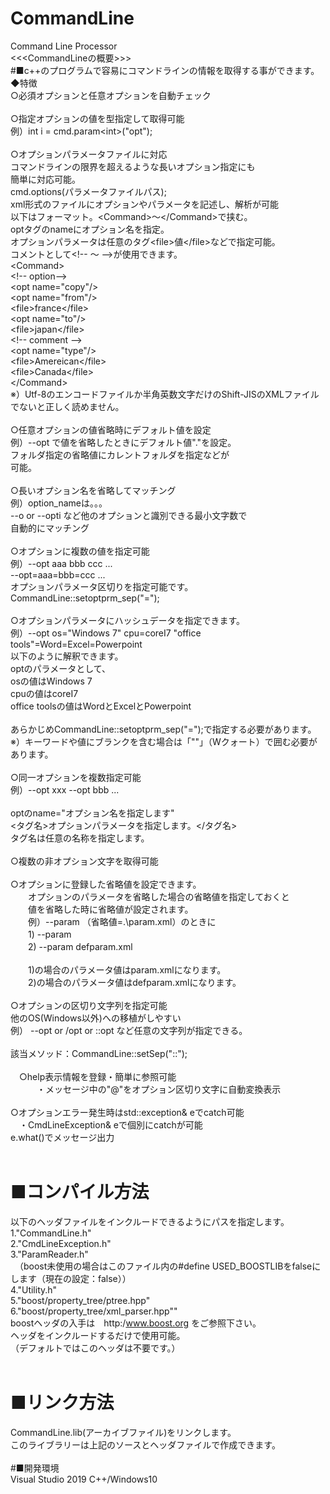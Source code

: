 # CommandLine</br>
Command Line Processor</br>
&lt;&lt;&lt;CommandLineの概要>>></br>
#■c++のプログラムで容易にコマンドラインの情報を取得する事ができます。</br>
◆特徴</br>
○必須オプションと任意オプションを自動チェック</br>
</br>
○指定オプションの値を型指定して取得可能</br>
	 例）int i = cmd.param&lt;int&gt;("opt");</br>
</br>
○オプションパラメータファイルに対応</br>
	 コマンドラインの限界を超えるような長いオプション指定にも</br>
	 簡単に対応可能。</br>
	 cmd.options(パラメータファイルパス);</br>
	 xml形式のファイルにオプションやパラメータを記述し、解析が可能</br>
	 以下はフォーマット。&lt;Command>～&lt;/Command&gt;で挟む。</br>
	 optタグのnameにオプション名を指定。</br>
	 オプションパラメータは任意のタグ&lt;file&gt;値&lt;/file&gt;などで指定可能。</br>
	コメントとして&lt;!-- ～ -->が使用できます。</br>
	&lt;Command&gt;</br>
		&lt;!-- option--></br>
		&lt;opt name="copy"/></br>
			&lt;opt name="from"/></br>
				&lt;file&gt;france&lt;/file&gt;</br>
			&lt;opt name="to"/></br>
				&lt;file&gt;japan&lt;/file&gt;</br>
		&lt;!-- comment --></br>
		&lt;opt name="type"/></br>
			&lt;file&gt;Amereican&lt;/file&gt;</br>
			&lt;file&gt;Canada&lt;/file&gt;</br>
	&lt;/Command&gt;</br>
	※）Utf-8のエンコードファイルか半角英数文字だけのShift-JISのXMLファイルでないと正しく読めません。</br>
</br>
○任意オプションの値省略時にデフォルト値を設定</br>
	 例）--opt で値を省略したときにデフォルト値"."を設定。</br>
	 フォルダ指定の省略値にカレントフォルダを指定などが</br>
	 可能。</br>
</br>
○長いオプション名を省略してマッチング</br>
	 例）option_nameは。。。</br>
		--o or --opti など他のオプションと識別できる最小文字数で</br>
		自動的にマッチング</br>
</br>
○オプションに複数の値を指定可能</br>
	 例）--opt aaa bbb ccc ...</br>
	 	--opt=aaa=bbb=ccc ...</br>
	 	オプションパラメータ区切りを指定可能です。</br>
	 	CommandLine::setoptprm_sep("=");</br>
</br>
○オプションパラメータにハッシュデータを指定できます。</br>
    例）--opt os="Windows 7" cpu=coreI7 "office tools"=Word=Excel=Powerpoint</br>
    以下のように解釈できます。</br>
    optのパラメータとして、</br>
    osの値はWindows 7</br>
    cpuの値はcoreI7</br>
    office toolsの値はWordとExcelとPowerpoint</br>
</br>
    あらかじめCommandLine::setoptprm_sep("=");で指定する必要があります。</br>
	※）キーワードや値にブランクを含む場合は「""」（Wクォート）で囲む必要があります。</br>
</br>
○同一オプションを複数指定可能</br>
	 例）--opt xxx --opt bbb ...</br>
</br>
	optのname="オプション名を指定します"</br>
	<タグ名>オプションパラメータを指定します。</タグ名></br>
        タグ名は任意の名称を指定します。</br>
</br>
○複数の非オプション文字を取得可能</br>
</br>
○オプションに登録した省略値を設定できます。</br>
　　オプションのパラメータを省略した場合の省略値を指定しておくと</br>
　　値を省略した時に省略値が設定されます。</br>
　　例）--param （省略値=.\param.xml）のときに</br>
　　1) --param</br>
　　2) --param defparam.xml</br>
</br>
　　1)の場合のパラメータ値はparam.xmlになります。</br>
　　2)の場合のパラメータ値はdefparam.xmlになります。</br>
</br>
○オプションの区切り文字列を指定可能</br>
	 他のOS(Windows以外)への移植がしやすい</br>
	 例） --opt or /opt or ::opt など任意の文字列が指定できる。</br>
</br>
	該当メソッド：CommandLine::setSep("::");</br>
</br>
　○help表示情報を登録・簡単に参照可能</br>
　　　・メッセージ中の"@"をオプション区切り文字に自動変換表示</br>
</br>
○オプションエラー発生時はstd::exception& eでcatch可能</br>
	　・CmdLineException& eで個別にcatchが可能</br>
		e.what()でメッセージ出力</br>
</br>
# ■コンパイル方法</br>
以下のヘッダファイルをインクルードできるようにパスを指定します。</br>
1."CommandLine.h"</br>
2."CmdLineException.h"</br>
3."ParamReader.h"</br>
　（boost未使用の場合はこのファイル内の#define USED_BOOSTLIBをfalseにします（現在の設定：false））</br>
4."Utility.h"</br>
5."boost/property_tree/ptree.hpp"</br>
6."boost/property_tree/xml_parser.hpp""</br>
  boostヘッダの入手は　http:/www.boost.org をご参照下さい。</br>
  ヘッダをインクルードするだけで使用可能。</br>
  （デフォルトではこのヘッダは不要です。）</br>
</br>
# ■リンク方法</br>
CommandLine.lib(アーカイブファイル)をリンクします。</br>
このライブラリーは上記のソースとヘッダファイルで作成できます。</br>
</br>
#■開発環境</br>
Visual Studio 2019 C++/Windows10</br>
